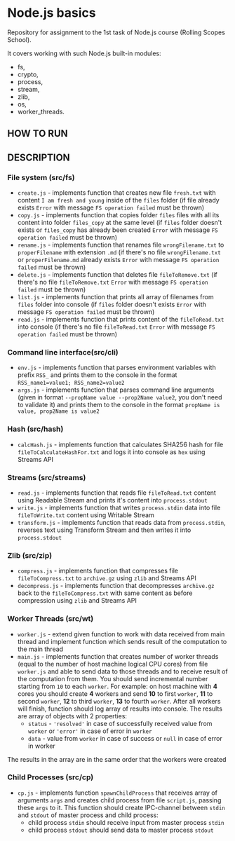 # Node.js basics

Repository for assignment to the 1st task of Node.js course (Rolling Scopes School).

It covers working with such Node.js built-in modules:

- fs,
- crypto,
- process,
- stream,
- zlib,
- os,
- worker_threads.

## HOW TO RUN

## DESCRIPTION

### File system (src/fs)

- `create.js` - implements function that creates new file `fresh.txt` with content `I am fresh and young` inside of the `files` folder (if file already exists `Error` with message `FS operation failed` must be thrown)
- `copy.js` - implements function that copies folder `files` files with all its content into folder `files_copy` at the same level (if `files` folder doesn't exists or `files_copy` has already been created `Error` with message `FS operation failed` must be thrown)
- `rename.js` - implements function that renames file `wrongFilename.txt` to `properFilename` with extension `.md` (if there's no file `wrongFilename.txt` or `properFilename.md` already exists `Error` with message `FS operation failed` must be thrown)
- `delete.js` - implements function that deletes file `fileToRemove.txt` (if there's no file `fileToRemove.txt` `Error` with message `FS operation failed` must be thrown)
- `list.js` - implements function that prints all array of filenames from `files` folder into console (if `files` folder doesn't exists `Error` with message `FS operation failed` must be thrown)
- `read.js` - implements function that prints content of the `fileToRead.txt` into console (if there's no file `fileToRead.txt` `Error` with message `FS operation failed` must be thrown)

### Command line interface(src/cli)

- `env.js` - implements function that parses environment variables with prefix `RSS_` and prints them to the console in the format `RSS_name1=value1; RSS_name2=value2`
- `args.js` - implements function that parses command line arguments (given in format `--propName value --prop2Name value2`, you don't need to validate it) and prints them to the console in the format `propName is value, prop2Name is value2`

### Hash (src/hash)

- `calcHash.js` - implements function that calculates SHA256 hash for file `fileToCalculateHashFor.txt` and logs it into console as `hex` using Streams API

### Streams (src/streams)

- `read.js` - implements function that reads file `fileToRead.txt` content using Readable Stream and prints it's content into `process.stdout`
- `write.js` - implements function that writes `process.stdin` data into file `fileToWrite.txt` content using Writable Stream
- `transform.js` - implements function that reads data from `process.stdin`, reverses text using Transform Stream and then writes it into `process.stdout`

### Zlib (src/zip)

- `compress.js` - implements function that compresses file `fileToCompress.txt` to `archive.gz` using `zlib` and Streams API
- `decompress.js` - implements function that decompresses `archive.gz` back to the `fileToCompress.txt` with same content as before compression using `zlib` and Streams API

### Worker Threads (src/wt)

- `worker.js` - extend given function to work with data received from main thread and implement function which sends result of the computation to the main thread
- `main.js` - implements function that creates number of worker threads (equal to the number of host machine logical CPU cores) from file `worker.js` and able to send data to those threads and to receive result of the computation from them. You should send incremental number starting from `10` to each `worker`. For example: on host machine with **4** cores you should create **4** workers and send **10** to first `worker`, **11** to second `worker`, **12** to third `worker`, **13** to fourth `worker`. After all workers will finish, function should log array of results into console. The results are array of objects with 2 properties:
  - `status` - `'resolved'` in case of successfully received value from `worker` or `'error'` in case of error in `worker`
  - `data` - value from `worker` in case of success or `null` in case of error in worker

The results in the array are in the same order that the workers were created

### Child Processes (src/cp)

- `cp.js` - implements function `spawnChildProcess` that receives array of arguments `args` and creates child process from file `script.js`, passing these `args` to it. This function should create IPC-channel between `stdin` and `stdout` of master process and child process:
  - child process `stdin` should receive input from master process `stdin`
  - child process `stdout` should send data to master process `stdout`
